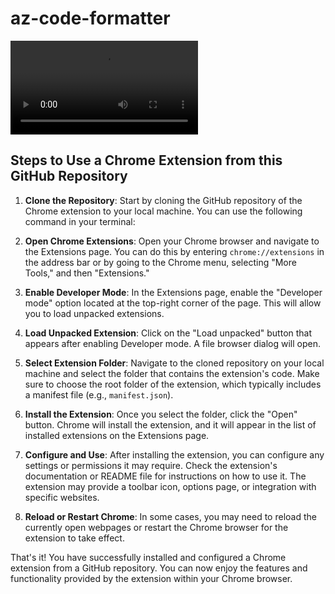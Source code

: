 # az-code-formatter

![Animation](https://github.com/PragunKolli/Format_Extension/blob/main/AZ-code%20formatter.mov)


## Steps to Use a Chrome Extension from this GitHub Repository

1. **Clone the Repository**: Start by cloning the GitHub repository of the Chrome extension to your local machine. You can use the following command in your terminal:

2. **Open Chrome Extensions**: Open your Chrome browser and navigate to the Extensions page. You can do this by entering `chrome://extensions` in the address bar or by going to the Chrome menu, selecting "More Tools," and then "Extensions."

3. **Enable Developer Mode**: In the Extensions page, enable the "Developer mode" option located at the top-right corner of the page. This will allow you to load unpacked extensions.

4. **Load Unpacked Extension**: Click on the "Load unpacked" button that appears after enabling Developer mode. A file browser dialog will open.

5. **Select Extension Folder**: Navigate to the cloned repository on your local machine and select the folder that contains the extension's code. Make sure to choose the root folder of the extension, which typically includes a manifest file (e.g., `manifest.json`).

6. **Install the Extension**: Once you select the folder, click the "Open" button. Chrome will install the extension, and it will appear in the list of installed extensions on the Extensions page.

7. **Configure and Use**: After installing the extension, you can configure any settings or permissions it may require. Check the extension's documentation or README file for instructions on how to use it. The extension may provide a toolbar icon, options page, or integration with specific websites.

8. **Reload or Restart Chrome**: In some cases, you may need to reload the currently open webpages or restart the Chrome browser for the extension to take effect.

That's it! You have successfully installed and configured a Chrome extension from a GitHub repository. You can now enjoy the features and functionality provided by the extension within your Chrome browser.

